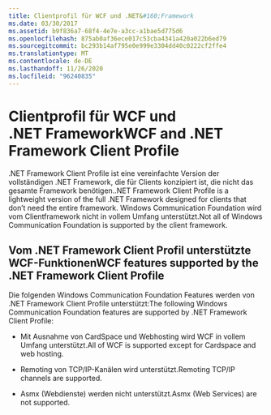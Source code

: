 ```yaml
---
title: Clientprofil für WCF und .NET&#160;Framework
ms.date: 03/30/2017
ms.assetid: b9f836a7-68f4-4e7e-a3cc-a1bae5d775d6
ms.openlocfilehash: 875ab0af36ece017c53cba4341a420a022b6ed79
ms.sourcegitcommit: bc293b14af795e0e999e3304dd40c0222cf2ffe4
ms.translationtype: MT
ms.contentlocale: de-DE
ms.lasthandoff: 11/26/2020
ms.locfileid: "96240835"
---
```

# <a name="wcf-and-net-framework-client-profile"></a><span data-ttu-id="eb29d-102">Clientprofil für WCF und .NET&#160;Framework</span><span class="sxs-lookup"><span data-stu-id="eb29d-102">WCF and .NET Framework Client Profile</span></span>

<span data-ttu-id="eb29d-103">.NET Framework Client Profile ist eine vereinfachte Version der vollständigen .NET Framework, die für Clients konzipiert ist, die nicht das gesamte Framework benötigen.</span><span class="sxs-lookup"><span data-stu-id="eb29d-103">.NET Framework Client Profile is a lightweight version of the full .NET Framework designed for clients that don’t need the entire framework.</span></span> <span data-ttu-id="eb29d-104">Windows Communication Foundation wird vom Clientframework nicht in vollem Umfang unterstützt.</span><span class="sxs-lookup"><span data-stu-id="eb29d-104">Not all of Windows Communication Foundation is supported by the client framework.</span></span>  
  
## <a name="wcf-features-supported-by-the-net-framework-client-profile"></a><span data-ttu-id="eb29d-105">Vom .NET Framework Client Profil unterstützte WCF-Funktionen</span><span class="sxs-lookup"><span data-stu-id="eb29d-105">WCF features supported by the .NET Framework Client Profile</span></span>  

 <span data-ttu-id="eb29d-106">Die folgenden Windows Communication Foundation Features werden von .NET Framework Client Profile unterstützt:</span><span class="sxs-lookup"><span data-stu-id="eb29d-106">The following Windows Communication Foundation features are supported by .NET Framework Client Profile:</span></span>  
  
- <span data-ttu-id="eb29d-107">Mit Ausnahme von CardSpace und Webhosting wird WCF in vollem Umfang unterstützt.</span><span class="sxs-lookup"><span data-stu-id="eb29d-107">All of WCF is supported except for Cardspace and web hosting.</span></span>  
  
- <span data-ttu-id="eb29d-108">Remoting von TCP/IP-Kanälen wird unterstützt.</span><span class="sxs-lookup"><span data-stu-id="eb29d-108">Remoting TCP/IP channels are supported.</span></span>  
  
- <span data-ttu-id="eb29d-109">Asmx (Webdienste) werden nicht unterstützt.</span><span class="sxs-lookup"><span data-stu-id="eb29d-109">Asmx (Web Services) are not supported.</span></span>
